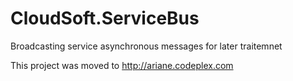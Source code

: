 CloudSoft.ServiceBus
====================

Broadcasting service asynchronous messages for later traitemnet  

This project was moved to http://ariane.codeplex.com 





